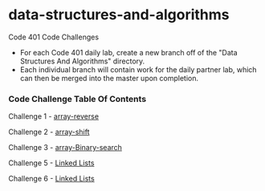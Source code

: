 # data-structures-and-algorithms
Code 401 Code Challenges

* For each Code 401 daily lab, create a new branch off of the "Data Structures And Algorithms" directory.
* Each individual branch will contain work for the daily partner lab, which can then be merged into the master upon completion. 


###  Code Challenge Table Of Contents

Challenge 1 - [array-reverse](arrayReverse/array-reverse.js)

Challenge 2 - [array-shift](arrayShift/array-shift.js)

Challenge 3 - [array-Binary-search](arrayBinarySearch/array-binary-search.js)

Challenge 5 - [Linked Lists](linkedList/linked-list.js)

Challenge 6 - [Linked Lists](linkedList/linked-list.js)